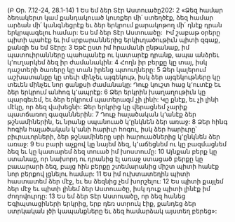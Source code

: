 (Բ Օր. 7.12-24, 28.1-14)
1 Ես եմ ձեր Տէր Աստուածը202:
2 «Ձեզ համար ձեռակերտ կամ քանդակուած կուռքեր մի՛ ստեղծէք, ձեզ համար արձան մի՛ կանգնեցրէք եւ ձեր երկրում քարակոթող մի՛ դնէք դրան երկրպագելու համար: Ես եմ ձեր Տէր Աստուածը:  Իմ շաբաթ օրերը պիտի պահէք եւ իմ սրբարաններից երկիւղածութիւն պիտի զգաք, քանզի ես եմ Տէրը: 3 Եթէ ըստ իմ հրամանի ընթանաք, իմ պատուիրանները պահպանէք ու կատարէք դրանք, ապա անձրեւ կ՚ուղարկեմ ձեզ իր ժամանակին: 4 Հողն իր բերքը կը տայ, իսկ դաշտերի ծառերը կը տան իրենց պտուղները: 5 Ձեր կալերում աշխատանքը կը տեւի մինչեւ այգեկութ, իսկ ձեր այգեկութները կը տեւեն մինչեւ նոր ցանքսի ժամանակը: Դուք կուշտ հաց կ՚ուտէք եւ ձեր երկրում անհոգ կ՚ապրէք: 6 Ձեր երկրին խաղաղութիւն կը պարգեւեմ, եւ ձեր երկրում պատերազմ չի լինի: Կը քնէք, եւ չի լինի մէկը, որ ձեզ վախեցնի: Ձեր երկրից կը վերացնեմ չարիք պատճառող գազաններին: 7 Դուք հալածական կ՚անէք ձեր թշնամիներին, եւ նրանք սպանուած կ՚ընկնեն ձեր առաջ: 8 Ձեր հինգ հոգին հալածական կ՚անի հարիւր հոգու, իսկ ձեր հարիւրը՝ բիւրաւորների, ձեր թշնամիները սրի հարուածներից կ՚ընկնեն ձեր առաջ: 9 Ես բարի աչքով կը նայեմ ձեզ, կ՚աճեցնեմ ու կը բազմացնեմ ձեզ եւ կը կատարեմ ձեզ տուած իմ խոստումը: 10 Այնքան բերք կը ստանաք, որ նախորդ ու դրանից էլ առաջ ստացած բերքը կը բաւարարի ձեզ, բայց հին բերքը շտեմարանից միշտ պիտի հանէք նոր բերքով լցնելու համար: 11 Ես իմ ուխտատեղին պիտի հաստատեմ ձեր մէջ, եւ ես ձեզնից չեմ խորշելու: 12 Ես պիտի քայլեմ ձեր մէջ եւ պիտի լինեմ ձեր Աստուածը, իսկ դուք պիտի լինէք իմ ժողովուրդը: 13 Ես եմ ձեր Տէր Աստուածը, որ ձեզ հանեց Եգիպտացիների երկրից, երբ դեռ ստրուկ էիք, քանդեց ձեր ստրկական լծի կապանքները եւ ձեզ համարձակ այստեղ բերեց»:
